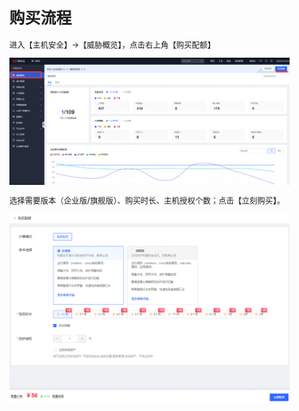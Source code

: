 # 购买流程

进入【主机安全】->【威胁概览】，点击右上角【购买配额】

![](../../../../image/Endpoint-Security/Purchase-Process11.png)

选择需要版本（企业版/旗舰版）、购买时长、主机授权个数；点击【立刻购买】。

![](../../../../image/Endpoint-Security/Purchase-Process22.png)

